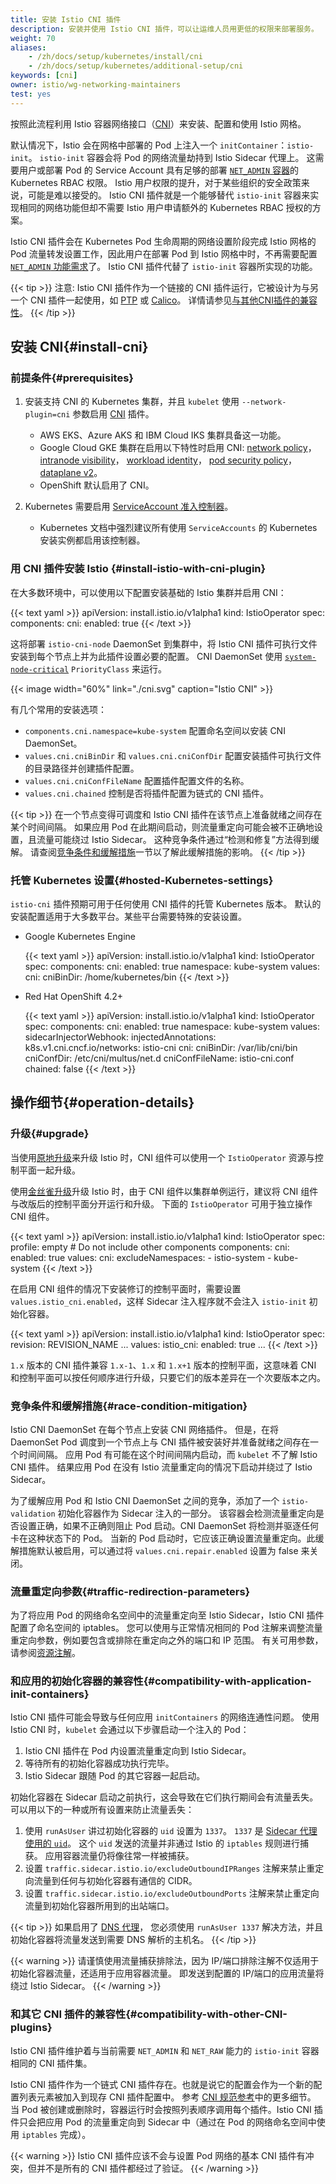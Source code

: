 ```yaml
---
title: 安装 Istio CNI 插件
description: 安装并使用 Istio CNI 插件，可以让运维人员用更低的权限来部署服务。
weight: 70
aliases:
    - /zh/docs/setup/kubernetes/install/cni
    - /zh/docs/setup/kubernetes/additional-setup/cni
keywords: [cni]
owner: istio/wg-networking-maintainers
test: yes
---
```


按照此流程利用 Istio 容器网络接口（[CNI](https://github.com/containernetworking/cni#cni---the-container-network-interface)）来安装、配置和使用 Istio 网格。

默认情况下，Istio 会在网格中部署的 Pod 上注入一个 `initContainer`：`istio-init`。
`istio-init` 容器会将 Pod 的网络流量劫持到 Istio Sidecar 代理上。
这需要用户或部署 Pod 的 Service Account 具有足够的部署
[`NET_ADMIN` 容器](https://kubernetes.io/zh-cn/docs/tasks/configure-pod-container/security-context/#set-capabilities-for-a-container)的 Kubernetes RBAC 权限。
Istio 用户权限的提升，对于某些组织的安全政策来说，可能是难以接受的。
Istio CNI 插件就是一个能够替代 `istio-init` 容器来实现相同的网络功能但却不需要 Istio 用户申请额外的 Kubernetes RBAC 授权的方案。

Istio CNI 插件会在 Kubernetes Pod 生命周期的网络设置阶段完成 Istio 网格的 Pod 流量转发设置工作，因此用户在部署 Pod 到 Istio 网格中时，不再需要配置 [`NET_ADMIN` 功能需求](/zh/docs/ops/deployment/requirements/)了。
Istio CNI 插件代替了 `istio-init` 容器所实现的功能。

{{< tip >}}
注意: Istio CNI 插件作为一个链接的 CNI 插件运行，它被设计为与另一个 CNI 插件一起使用，如 [PTP](https://www.cni.dev/plugins/current/main/ptp/) 或 [Calico](https://docs.projectcalico.org)。
详情请参见[与其他CNI插件的兼容性](#compatibility-with-other-cni-plugins)。
{{< /tip >}}

## 安装 CNI{#install-cni}

### 前提条件{#prerequisites}

1. 安装支持 CNI 的 Kubernetes 集群，并且 `kubelet` 使用 `--network-plugin=cni` 参数启用 [CNI](https://github.com/containernetworking/cni) 插件。
    * AWS EKS、Azure AKS 和 IBM Cloud IKS 集群具备这一功能。
    * Google Cloud GKE 集群在启用以下特性时启用 CNI:
    [network policy](https://cloud.google.com/kubernetes-engine/docs/how-to/network-policy)，
    [intranode visibility](https://cloud.google.com/kubernetes-engine/docs/how-to/intranode-visibility)，
    [workload identity](https://cloud.google.com/kubernetes-engine/docs/how-to/workload-identity)，
    [pod security policy](https://cloud.google.com/kubernetes-engine/docs/how-to/pod-security-policies#overview)，
    [dataplane v2](https://cloud.google.com/kubernetes-engine/docs/concepts/dataplane-v2)。
    * OpenShift 默认启用了 CNI。

1. Kubernetes 需要启用 [ServiceAccount 准入控制器](https://kubernetes.io/zh-cn/docs/reference/access-authn-authz/admission-controllers/#serviceaccount)。
    * Kubernetes 文档中强烈建议所有使用 `ServiceAccounts` 的 Kubernetes 安装实例都启用该控制器。

### 用 CNI 插件安装 Istio {#install-istio-with-cni-plugin}

在大多数环境中，可以使用以下配置安装基础的 Istio 集群并启用 CNI：

{{< text yaml >}}
apiVersion: install.istio.io/v1alpha1
kind: IstioOperator
spec:
  components:
    cni:
      enabled: true
{{< /text >}}

这将部署 `istio-cni-node` DaemonSet 到集群中，将 Istio CNI 插件可执行文件安装到每个节点上并为此插件设置必要的配置。
CNI DaemonSet 使用 [`system-node-critical`](https://kubernetes.io/zh-cn/docs/tasks/administer-cluster/guaranteed-scheduling-critical-addon-pods/) `PriorityClass` 来运行。

{{< image width="60%" link="./cni.svg" caption="Istio CNI" >}}

有几个常用的安装选项：

* `components.cni.namespace=kube-system` 配置命名空间以安装 CNI DaemonSet。
* `values.cni.cniBinDir` 和 `values.cni.cniConfDir` 配置安装插件可执行文件的目录路径并创建插件配置。
* `values.cni.cniConfFileName` 配置插件配置文件的名称。
* `values.cni.chained` 控制是否将插件配置为链式的 CNI 插件。

{{< tip >}}
在一个节点变得可调度和 Istio CNI 插件在该节点上准备就绪之间存在某个时间间隔。
如果应用 Pod 在此期间启动，则流量重定向可能会被不正确地设置，且流量可能绕过 Istio Sidecar。
这种竞争条件通过“检测和修复”方法得到缓解。
请查阅[竞争条件和缓解措施](#race-condition--mitigation)一节以了解此缓解措施的影响。
{{< /tip >}}

### 托管 Kubernetes 设置{#hosted-Kubernetes-settings}

`istio-cni` 插件预期可用于任何使用 CNI 插件的托管 Kubernetes 版本。
默认的安装配置适用于大多数平台。某些平台需要特殊的安装设置。

* Google Kubernetes Engine

    {{< text yaml >}}
    apiVersion: install.istio.io/v1alpha1
    kind: IstioOperator
    spec:
      components:
        cni:
          enabled: true
          namespace: kube-system
      values:
        cni:
          cniBinDir: /home/kubernetes/bin
    {{< /text >}}

* Red Hat OpenShift 4.2+

    {{< text yaml >}}
    apiVersion: install.istio.io/v1alpha1
    kind: IstioOperator
    spec:
      components:
        cni:
          enabled: true
          namespace: kube-system
      values:
        sidecarInjectorWebhook:
          injectedAnnotations:
            k8s.v1.cni.cncf.io/networks: istio-cni
        cni:
          cniBinDir: /var/lib/cni/bin
          cniConfDir: /etc/cni/multus/net.d
          cniConfFileName: istio-cni.conf
          chained: false
    {{< /text >}}

## 操作细节{#operation-details}

### 升级{#upgrade}

当使用[原地升级](/zh/docs/setup/upgrade/in-place/)来升级 Istio 时，CNI 组件可以使用一个 `IstioOperator` 资源与控制平面一起升级。

使用[金丝雀升级](/zh/docs/setup/upgrade/canary/)升级 Istio 时，由于 CNI 组件以集群单例运行，建议将 CNI 组件与改版后的控制平面分开运行和升级。
下面的 `IstioOperator` 可用于独立操作 CNI 组件。

{{< text yaml >}}
apiVersion: install.istio.io/v1alpha1
kind: IstioOperator
spec:
  profile: empty # Do not include other components
  components:
    cni:
      enabled: true
  values:
    cni:
      excludeNamespaces:
        - istio-system
        - kube-system
{{< /text >}}

在启用 CNI 组件的情况下安装修订的控制平面时，需要设置 `values.istio_cni.enabled`，这样 Sidecar 注入程序就不会注入 `istio-init` 初始化容器。

{{< text yaml >}}
apiVersion: install.istio.io/v1alpha1
kind: IstioOperator
spec:
  revision: REVISION_NAME
  ...
  values:
    istio_cni:
      enabled: true
  ...
{{< /text >}}

`1.x` 版本的 CNI 插件兼容 `1.x-1`、`1.x` 和 `1.x+1` 版本的控制平面，这意味着 CNI 和控制平面可以按任何顺序进行升级，只要它们的版本差异在一个次要版本之内。

### 竞争条件和缓解措施{#race-condition-mitigation}

Istio CNI DaemonSet 在每个节点上安装 CNI 网络插件。
但是，在将 DaemonSet Pod 调度到一个节点上与 CNI 插件被安装好并准备就绪之间存在一个时间间隔。
应用 Pod 有可能在这个时间间隔内启动，而 `kubelet` 不了解 Istio CNI 插件。
结果应用 Pod 在没有 Istio 流量重定向的情况下启动并绕过了 Istio Sidecar。

为了缓解应用 Pod 和 Istio CNI DaemonSet 之间的竞争，添加了一个 `istio-validation` 初始化容器作为 Sidecar 注入的一部分。
该容器会检测流量重定向是否设置正确，如果不正确则阻止 Pod 启动。CNI DaemonSet 将检测并驱逐任何卡在这种状态下的 Pod。
当新的 Pod 启动时，它应该正确设置流量重定向。此缓解措施默认被启用，可以通过将 `values.cni.repair.enabled` 设置为 false 来关闭。

### 流量重定向参数{#traffic-redirection-parameters}

为了将应用 Pod 的网络命名空间中的流量重定向至 Istio Sidecar，Istio CNI 插件配置了命名空间的 iptables。
您可以使用与正常情况相同的 Pod 注解来调整流量重定向参数，例如要包含或排除在重定向之外的端口和 IP 范围。
有关可用参数，请参阅[资源注解](/zh/docs/reference/config/annotations)。

### 和应用的初始化容器的兼容性{#compatibility-with-application-init-containers}

Istio CNI 插件可能会导致与任何应用 `initContainers` 的网络连通性问题。
使用 Istio CNI 时，`kubelet` 会通过以下步骤启动一个注入的 Pod：

1. Istio CNI 插件在 Pod 内设置流量重定向到 Istio Sidecar。
1. 等待所有的初始化容器成功执行完毕。
1. Istio Sidecar 跟随 Pod 的其它容器一起启动。

初始化容器在 Sidecar 启动之前执行，这会导致在它们执行期间会有流量丢失。
可以用以下的一种或所有设置来防止流量丢失：

1. 使用 `runAsUser` 讲过初始化容器的 `uid` 设置为 `1337`。
  `1337` 是 [Sidecar 代理使用的 `uid`](/zh/docs/ops/deployment/requirements/#pod-requirements)。
   这个 `uid` 发送的流量并非通过 Istio 的 `iptables` 规则进行捕获。
   应用容器流量仍将像往常一样被捕获。
1. 设置 `traffic.sidecar.istio.io/excludeOutboundIPRanges` 注解来禁止重定向流量到任何与初始化容器有通信的 CIDR。
1. 设置 `traffic.sidecar.istio.io/excludeOutboundPorts` 注解来禁止重定向流量到初始化容器所用到的出站端口。

{{< tip >}}
如果启用了 [DNS 代理](/zh/docs/ops/configuration/traffic-management/dns-proxy/)，
您必须使用 `runAsUser 1337` 解决方法，并且初始化容器将流量发送到需要 DNS 解析的主机名。
{{< /tip >}}

{{< warning >}}
请谨慎使用流量捕获排除法，因为 IP/端口排除注解不仅适用于初始化容器流量，还适用于应用容器流量。
即发送到配置的 IP/端口的应用流量将绕过 Istio Sidecar。
{{< /warning >}}

### 和其它 CNI 插件的兼容性{#compatibility-with-other-CNI-plugins}

Istio CNI 插件维护着与当前需要 `NET_ADMIN` 和 `NET_RAW` 能力的 `istio-init` 容器相同的 CNI 插件集。

Istio CNI 插件作为一个链式 CNI 插件存在。也就是说它的配置会作为一个新的配置列表元素被加入到现存 CNI 插件配置中。
参考 [CNI 规范参考](https://github.com/containernetworking/cni/blob/master/SPEC.md#network-configuration-lists)中的更多细节。
当 Pod 被创建或删除时，容器运行时会按照列表顺序调用每个插件。Istio CNI 插件只会把应用 Pod 的流量重定向到 Sidecar 中（通过在 Pod 的网络命名空间中使用 `iptables` 完成）。

{{< warning >}}
Istio CNI 插件应该不会与设置 Pod 网络的基本 CNI 插件有冲突，但并不是所有的 CNI 插件都经过了验证。
{{< /warning >}}
